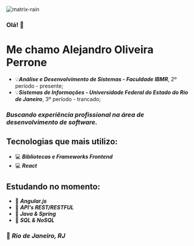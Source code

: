 ![matrix-rain](https://github.com/user-attachments/assets/17862500-8710-4793-bf6b-3a00c0f707e5)
### Olá! 👋
# Me chamo Alejandro Oliveira Perrone
+ :bulb:***Análise e Desenvolvimento de Sistemas - Faculdade IBMR***, 2º período - presente;  
+ :bulb:***Sistemas de Informações - Universidade Federal do Estado do Rio de Janeiro***, 3º período - trancado; 
         

### _Buscando experiência profissional na área de desenvolvimento de software._

## Tecnologias que mais utilizo:
* 💻 ***Bibliotecas e Frameworks Frontend***
* 💻 ***React***

## Estudando no momento:
* :memo: ***Angular.js***
* :memo: ***API's REST/RESTFUL***
* :memo: ***Java & Spring***
* :memo: ***SQL & NoSQL***

### 📍 ***Rio de Janeiro, RJ***

